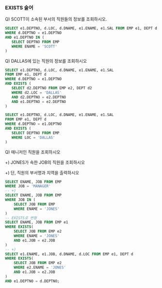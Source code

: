 ### EXISTS 술어

Q) SCOTT이 소속된 부서의 직원들의 정보를 조회하시오.

```SQL
SELECT e1.DEPTNO, d.LOC, d.DNAME, e1.ENAME, e1.SAL FROM EMP e1, DEPT d
WHERE d.DEPTNO = e1.DEPTNO
AND e1.DEPTNO IN (
   SELECT DEPTNO FROM EMP
   WHERE ENAME = 'SCOTT'
)
```

Q) DALLAS에 있는 직원의 정보를 조회하시오

```SQL
SELECT e1.DEPTNO, d.LOC, d.DNAME, e1.ENAME, e1.SAL 
FROM EMP e1, DEPT d
WHERE d.DEPTNO = e1.DEPTNO
AND EXISTS (
   SELECT d2.DEPTNO FROM EMP e2, DEPT d2
   WHERE d2.LOC = 'DALLAS'
   AND d2.DEPTNO = e2.DEPTNO
   AND e1.DEPTNO = e2.DEPTNO
)

SELECT e1.DEPTNO, d.LOC, d.DNAME, e1.ENAME, e1.SAL 
FROM EMP e1, DEPT d
WHERE d.DEPTNO = e1.DEPTNO
AND EXISTS (
   SELECT DEPTNO FROM EMP
   WHERE LOC = 'DALLAS'
)
```

Q) 매니저인 직원을 조회하시오

+) JONES가 속한 JOB의 직원을 조회하시오

+) 단, 직원의 부서명과 지역을 출력하시오

```SQL
SELECT ENAME, JOB FROM EMP
WHERE JOB = 'MANAGER'
-- +)
SELECT ENAME, JOB FROM EMP
WHERE JOB IN (
    SELECT JOB FROM EMP 
    WHERE ENAME = 'JONES'
)
-- EXISTS로 변형
SELECT ENAME, JOB FROM EMP e1
WHERE EXISTS(
    SELECT JOB FROM EMP e2
    WHERE ENAME = 'JONES'
    AND e1.JOB = e2.JOB
)
-- +)
SELECT e1.ENAME, e1.JOB, d.DNAME, d.LOC FROM EMP e1, DEPT d
WHERE EXISTS(
    SELECT JOB FROM EMP e2
    WHERE e2.ENAME = 'JONES'
    AND e1.JOB = e2.JOB
)
AND e1.DEPTNO = d.DEPTNO;
```

